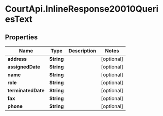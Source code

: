 # CourtApi.InlineResponse20010QueriesText

## Properties
Name | Type | Description | Notes
------------ | ------------- | ------------- | -------------
**address** | **String** |  | [optional] 
**assignedDate** | **String** |  | [optional] 
**name** | **String** |  | [optional] 
**role** | **String** |  | [optional] 
**terminatedDate** | **String** |  | [optional] 
**fax** | **String** |  | [optional] 
**phone** | **String** |  | [optional] 


